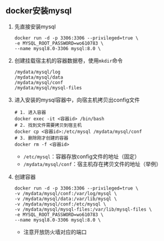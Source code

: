 ## docker安装mysql

1. 先直接安装mysql

   ```shell
   docker run -d -p 3306:3306 --privileged=true \
   -e MYSQL_ROOT_PASSWORD=wo610783 \
   --name mysql8.0-3306 mysql:8.0 \
   ```

2. 创建挂载宿主机的容器数据卷，使用`mkdir`命令

   ```shell
   /mydata/mysql/log
   /mydata/mysql/data
   /mydata/mysql/conf
   /mydata/mysql/mysql-files
   ```

3. 进入安装的mysql容器中，向宿主机拷贝出config文件

   ```shell
   # 1. 进入容器
   docker exec -it <容器id> /bin/bash
   # 2. 找到文件需要拷贝到宿主机
   docker cp <容器id>:/etc/mysql /mydata/mysql/conf
   # 3. 删除刚才创建的容器
   docker rm -f <容器id>
   ```

   - `/etc/mysql`：容器存放config文件的地址（固定）
   - `/mydata/mysql/conf`：宿主机存在拷贝文件的地址（举例）

4. 创建容器

   ```shell
   docker run -d -p 3306:3306 --privileged=true \
   -v /mydata/mysql/conf:/var/log/mysql \
   -v /mydata/mysql/data:/var/lib/mysql \
   -v /mydata/mysql/conf:/etc/mysql \
   -v /mydata/mysql/mysql-files:/var/lib/mysql-files \
   -e MYSQL_ROOT_PASSWORD=wo610783 \
   --name mysql8.0-3306 mysql:8.0 \
   ```

   - 注意开放防火墙对应的端口

